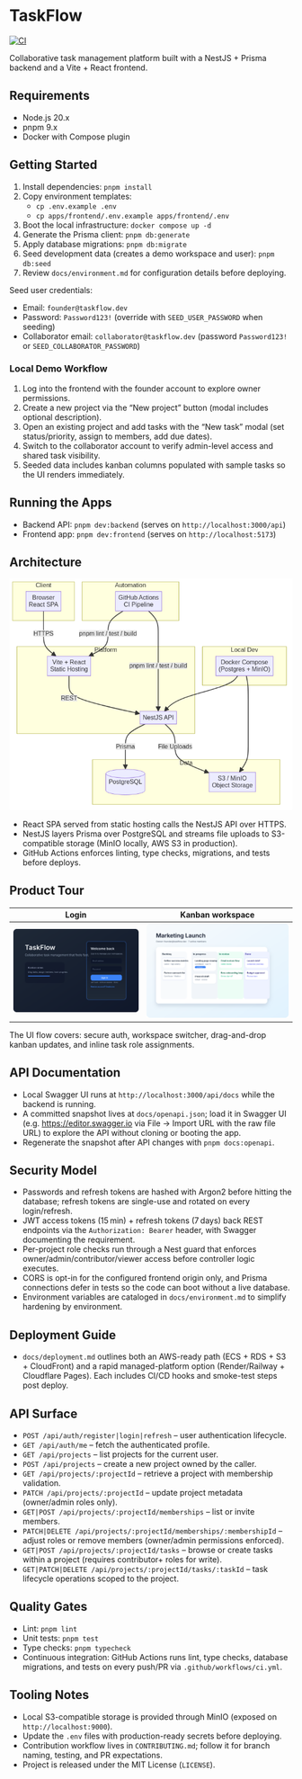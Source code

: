 # TaskFlow

[![CI](https://github.com/Argotoss/taskflow/actions/workflows/ci.yml/badge.svg)](https://github.com/Argotoss/taskflow/actions/workflows/ci.yml)

Collaborative task management platform built with a NestJS + Prisma backend and a Vite + React frontend.

## Requirements

- Node.js 20.x
- pnpm 9.x
- Docker with Compose plugin

## Getting Started

1. Install dependencies: `pnpm install`
2. Copy environment templates:
   - `cp .env.example .env`
   - `cp apps/frontend/.env.example apps/frontend/.env`
3. Boot the local infrastructure: `docker compose up -d`
4. Generate the Prisma client: `pnpm db:generate`
5. Apply database migrations: `pnpm db:migrate`
6. Seed development data (creates a demo workspace and user): `pnpm db:seed`
7. Review `docs/environment.md` for configuration details before deploying.

Seed user credentials:

- Email: `founder@taskflow.dev`
- Password: `Password123!` (override with `SEED_USER_PASSWORD` when seeding)
- Collaborator email: `collaborator@taskflow.dev` (password `Password123!` or `SEED_COLLABORATOR_PASSWORD`)

### Local Demo Workflow

1. Log into the frontend with the founder account to explore owner permissions.
2. Create a new project via the “New project” button (modal includes optional description).
3. Open an existing project and add tasks with the “New task” modal (set status/priority, assign to members, add due dates).
4. Switch to the collaborator account to verify admin-level access and shared task visibility.
5. Seeded data includes kanban columns populated with sample tasks so the UI renders immediately.

## Running the Apps

- Backend API: `pnpm dev:backend` (serves on `http://localhost:3000/api`)
- Frontend app: `pnpm dev:frontend` (serves on `http://localhost:5173`)

## Architecture

![TaskFlow architecture diagram](docs/architecture.png)

- React SPA served from static hosting calls the NestJS API over HTTPS.
- NestJS layers Prisma over PostgreSQL and streams file uploads to S3-compatible storage (MinIO locally, AWS S3 in production).
- GitHub Actions enforces linting, type checks, migrations, and tests before deploys.

## Product Tour

| Login                                         | Kanban workspace                                      |
| --------------------------------------------- | ----------------------------------------------------- |
| ![TaskFlow login](docs/screenshots/login.svg) | ![TaskFlow kanban board](docs/screenshots/kanban.svg) |

The UI flow covers: secure auth, workspace switcher, drag-and-drop kanban updates, and inline task role assignments.

## API Documentation

- Local Swagger UI runs at `http://localhost:3000/api/docs` while the backend is running.
- A committed snapshot lives at `docs/openapi.json`; load it in Swagger UI (e.g. https://editor.swagger.io via File → Import URL with the raw file URL) to explore the API without cloning or booting the app.
- Regenerate the snapshot after API changes with `pnpm docs:openapi`.

## Security Model

- Passwords and refresh tokens are hashed with Argon2 before hitting the database; refresh tokens are single-use and rotated on every login/refresh.
- JWT access tokens (15 min) + refresh tokens (7 days) back REST endpoints via the `Authorization: Bearer` header, with Swagger documenting the requirement.
- Per-project role checks run through a Nest guard that enforces owner/admin/contributor/viewer access before controller logic executes.
- CORS is opt-in for the configured frontend origin only, and Prisma connections defer in tests so the code can boot without a live database.
- Environment variables are cataloged in `docs/environment.md` to simplify hardening by environment.

## Deployment Guide

- `docs/deployment.md` outlines both an AWS-ready path (ECS + RDS + S3 + CloudFront) and a rapid managed-platform option (Render/Railway + Cloudflare Pages). Each includes CI/CD hooks and smoke-test steps post deploy.

## API Surface

- `POST /api/auth/register|login|refresh` – user authentication lifecycle.
- `GET /api/auth/me` – fetch the authenticated profile.
- `GET /api/projects` – list projects for the current user.
- `POST /api/projects` – create a new project owned by the caller.
- `GET /api/projects/:projectId` – retrieve a project with membership validation.
- `PATCH /api/projects/:projectId` – update project metadata (owner/admin roles only).
- `GET|POST /api/projects/:projectId/memberships` – list or invite members.
- `PATCH|DELETE /api/projects/:projectId/memberships/:membershipId` – adjust roles or remove members (owner/admin permissions enforced).
- `GET|POST /api/projects/:projectId/tasks` – browse or create tasks within a project (requires contributor+ roles for write).
- `GET|PATCH|DELETE /api/projects/:projectId/tasks/:taskId` – task lifecycle operations scoped to the project.

## Quality Gates

- Lint: `pnpm lint`
- Unit tests: `pnpm test`
- Type checks: `pnpm typecheck`
- Continuous integration: GitHub Actions runs lint, type checks, database migrations, and tests on every push/PR via `.github/workflows/ci.yml`.

## Tooling Notes

- Local S3-compatible storage is provided through MinIO (exposed on `http://localhost:9000`).
- Update the `.env` files with production-ready secrets before deploying.
- Contribution workflow lives in `CONTRIBUTING.md`; follow it for branch naming, testing, and PR expectations.
- Project is released under the MIT License (`LICENSE`).
